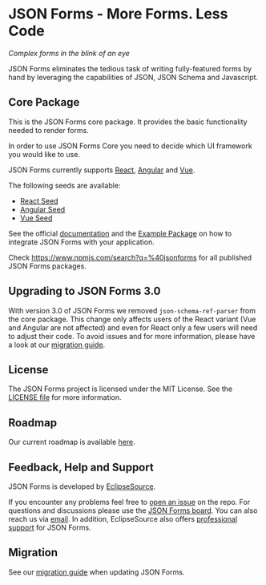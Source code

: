 # JSON Forms - More Forms. Less Code

_Complex forms in the blink of an eye_

JSON Forms eliminates the tedious task of writing fully-featured forms by hand by leveraging the capabilities of JSON, JSON Schema and Javascript.

## Core Package

This is the JSON Forms core package. It provides the basic functionality needed to render forms.

In order to use JSON Forms Core you need to decide which UI framework you would like to use.

JSON Forms currently supports [React](https://github.com/eclipsesource/jsonforms/blob/master/packages/react), [Angular](https://github.com/eclipsesource/jsonforms/blob/master/packages/angular) and [Vue](https://github.com/eclipsesource/jsonforms/blob/master/packages/vue).

The following seeds are available:

- [React Seed](https://github.com/eclipsesource/jsonforms-react-seed)
- [Angular Seed](https://github.com/eclipsesource/jsonforms-angular-seed)
- [Vue Seed](https://github.com/eclipsesource/jsonforms-vue-seed)

See the official [documentation](https://jsonforms.io/) and the [Example Package](https://github.com/eclipsesource/jsonforms/blob/master/packages/examples) on how to integrate JSON Forms with your application.

Check <https://www.npmjs.com/search?q=%40jsonforms> for all published JSON Forms packages.

## Upgrading to JSON Forms 3.0

With version 3.0 of JSON Forms we removed `json-schema-ref-parser` from the core package.
This change only affects users of the React variant (Vue and Angular are not affected) and even for React only a few users will need to adjust their code.
To avoid issues and for more information, please have a look at our [migration guide](https://github.com/eclipsesource/jsonforms/blob/master/MIGRATION.md).

## License

The JSON Forms project is licensed under the MIT License. See the [LICENSE file](https://github.com/eclipsesource/jsonforms/blob/master/LICENSE) for more information.

## Roadmap

Our current roadmap is available [here](https://github.com/eclipsesource/jsonforms/blob/master/ROADMAP.md).

## Feedback, Help and Support

JSON Forms is developed by [EclipseSource](https://eclipsesource.com).

If you encounter any problems feel free to [open an issue](https://github.com/eclipsesource/jsonforms/issues/new/choose) on the repo.
For questions and discussions please use the [JSON Forms board](https://jsonforms.discourse.group).
You can also reach us via [email](mailto:jsonforms@eclipsesource.com?subject=JSON%20Forms).
In addition, EclipseSource also offers [professional support](https://jsonforms.io/support) for JSON Forms.

## Migration

See our [migration guide](https://github.com/eclipsesource/jsonforms/blob/master/MIGRATION.md) when updating JSON Forms.
